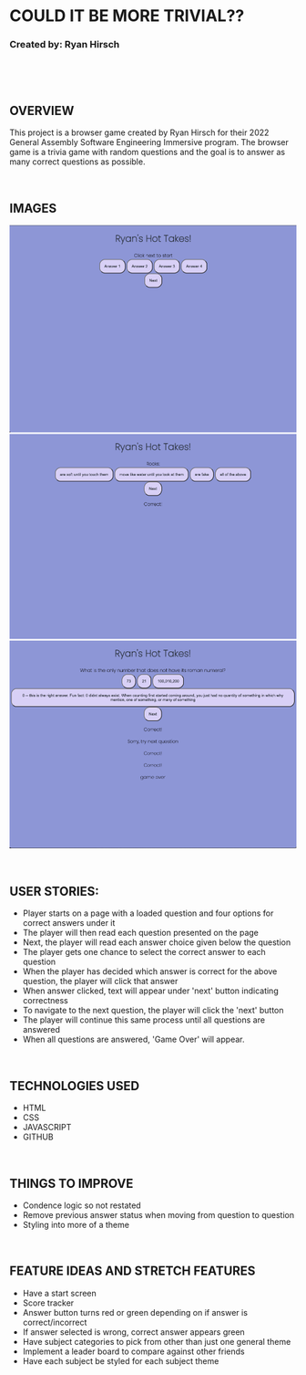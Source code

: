 # COULD IT BE MORE TRIVIAL??

### Created by: Ryan Hirsch  

<p>&nbsp;</p>
<p>&nbsp;</p>

## OVERVIEW
This project is a browser game created by Ryan Hirsch for their 2022 General Assembly Software Engineering Immersive program.
The browser game is a trivia game with random questions and the goal is to answer as many correct questions as possible.  
<p>&nbsp;</p>

## IMAGES
![Start Game](Images/StartGame.png)
![Middle Game](Images/MiddleGame.png)
![End Game](Images/EndGame.png)
<p>&nbsp;</p>

## USER STORIES:
- Player starts on a page with a loaded question and four options for correct answers under it
- The player will then read each question presented on the page
- Next, the player will read each answer choice given below the question
- The player gets one chance to select the correct answer to each question
- When the player has decided which answer is correct for the above question, the player will click that answer
- When answer clicked, text will appear under 'next' button indicating correctness
- To navigate to the next question, the player will click the 'next' button
- The player will continue this same process until all questions are answered
- When all questions are answered, 'Game Over' will appear.
<p>&nbsp;</p>

## TECHNOLOGIES USED
- HTML
- CSS
- JAVASCRIPT
- GITHUB
<p>&nbsp;</p>

## THINGS TO IMPROVE
- Condence logic so not restated
- Remove previous answer status when moving from question to question
- Styling into more of a theme
<p>&nbsp;</p>

## FEATURE IDEAS AND STRETCH FEATURES
- Have a start screen
- Score tracker
- Answer button turns red or green depending on if answer is correct/incorrect
- If answer selected is wrong, correct answer appears green
- Have subject categories to pick from other than just one general theme
- Implement a leader board to compare against other friends
- Have each subject be styled for each subject theme